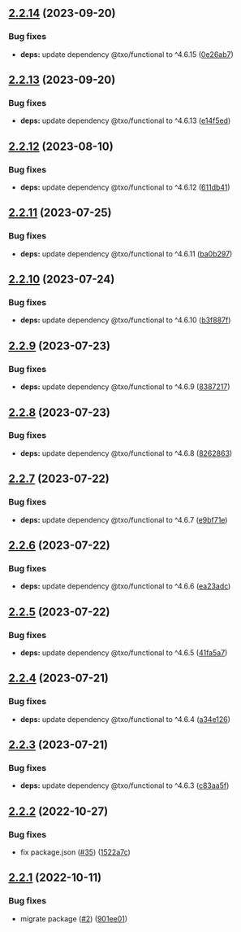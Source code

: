 ## [2.2.14](https://github.com/technology-studio/service-prop/compare/v2.2.13...v2.2.14) (2023-09-20)


### Bug fixes

* **deps:** update dependency @txo/functional to ^4.6.15 ([0e26ab7](https://github.com/technology-studio/service-prop/commit/0e26ab743e043b0848a0b3cd4813441a5c0529dd))

## [2.2.13](https://github.com/technology-studio/service-prop/compare/v2.2.12...v2.2.13) (2023-09-20)


### Bug fixes

* **deps:** update dependency @txo/functional to ^4.6.13 ([e14f5ed](https://github.com/technology-studio/service-prop/commit/e14f5ed2545a3d06b2b338a676ab99dc1bbaae7b))

## [2.2.12](https://github.com/technology-studio/service-prop/compare/v2.2.11...v2.2.12) (2023-08-10)


### Bug fixes

* **deps:** update dependency @txo/functional to ^4.6.12 ([611db41](https://github.com/technology-studio/service-prop/commit/611db4115f6733e276959d3834537e6b3b9912ca))

## [2.2.11](https://github.com/technology-studio/service-prop/compare/v2.2.10...v2.2.11) (2023-07-25)


### Bug fixes

* **deps:** update dependency @txo/functional to ^4.6.11 ([ba0b297](https://github.com/technology-studio/service-prop/commit/ba0b297c460c87119dfa11cbefad2efb029efd48))

## [2.2.10](https://github.com/technology-studio/service-prop/compare/v2.2.9...v2.2.10) (2023-07-24)


### Bug fixes

* **deps:** update dependency @txo/functional to ^4.6.10 ([b3f887f](https://github.com/technology-studio/service-prop/commit/b3f887f1962a535b980e13d5eaad1fb6b10bd17a))

## [2.2.9](https://github.com/technology-studio/service-prop/compare/v2.2.8...v2.2.9) (2023-07-23)


### Bug fixes

* **deps:** update dependency @txo/functional to ^4.6.9 ([8387217](https://github.com/technology-studio/service-prop/commit/83872170c937850f3f6cf74bd3e1eafe2f348bdc))

## [2.2.8](https://github.com/technology-studio/service-prop/compare/v2.2.7...v2.2.8) (2023-07-23)


### Bug fixes

* **deps:** update dependency @txo/functional to ^4.6.8 ([8262863](https://github.com/technology-studio/service-prop/commit/826286392e08eeef240de86412e7dc006eeb4518))

## [2.2.7](https://github.com/technology-studio/service-prop/compare/v2.2.6...v2.2.7) (2023-07-22)


### Bug fixes

* **deps:** update dependency @txo/functional to ^4.6.7 ([e9bf71e](https://github.com/technology-studio/service-prop/commit/e9bf71ed410e25fe07e9102fa7441e869d889213))

## [2.2.6](https://github.com/technology-studio/service-prop/compare/v2.2.5...v2.2.6) (2023-07-22)


### Bug fixes

* **deps:** update dependency @txo/functional to ^4.6.6 ([ea23adc](https://github.com/technology-studio/service-prop/commit/ea23adc41c49bcb49a36f089a523a23bdfd12e56))

## [2.2.5](https://github.com/technology-studio/service-prop/compare/v2.2.4...v2.2.5) (2023-07-22)


### Bug fixes

* **deps:** update dependency @txo/functional to ^4.6.5 ([41fa5a7](https://github.com/technology-studio/service-prop/commit/41fa5a752529a3f6211e70c1559bd0868f364cc3))

## [2.2.4](https://github.com/technology-studio/service-prop/compare/v2.2.3...v2.2.4) (2023-07-21)


### Bug fixes

* **deps:** update dependency @txo/functional to ^4.6.4 ([a34e126](https://github.com/technology-studio/service-prop/commit/a34e126acda495112e83e6fa6134de9a3eeeb1b2))

## [2.2.3](https://github.com/technology-studio/service-prop/compare/v2.2.2...v2.2.3) (2023-07-21)


### Bug fixes

* **deps:** update dependency @txo/functional to ^4.6.3 ([c83aa5f](https://github.com/technology-studio/service-prop/commit/c83aa5f084ad9dcfcaee68a6929504f9bcdce2a7))

## [2.2.2](https://github.com/technology-studio/service-prop/compare/v2.2.1...v2.2.2) (2022-10-27)


### Bug fixes

* fix package.json ([#35](https://github.com/technology-studio/service-prop/issues/35)) ([1522a7c](https://github.com/technology-studio/service-prop/commit/1522a7cbc9d0c47a7765d79cefeb59ef11e86b3d))

## [2.2.1](https://github.com/technology-studio/service-prop/compare/v2.2.0...v2.2.1) (2022-10-11)


### Bug fixes

* migrate package ([#2](https://github.com/technology-studio/service-prop/issues/2)) ([901ee01](https://github.com/technology-studio/service-prop/commit/901ee0122e7b82d75762bc957351200a17434ab4))
